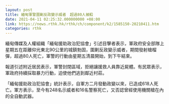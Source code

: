 ```yaml
---
layout: post
title: 緬甸軍警圍剿反政變示威者　超過80人被殺
date: 2021-04-11 02:25:32.000000000 +08:00
link: https://news.rthk.hk/rthk/ch/component/k2/1585150-20210411.htm
categories: rthk
---
```


緬甸傳媒及人權組織「緬甸援助政治犯協會」引述目擊者表示，軍政府安全部隊上星期五在距離仰光東北90公里的城鎮勃固，圍剿反政變示威者，期間發射槍榴彈，超過80人死亡，軍警的行動由星期五清晨開始，到下午結束。

報道引述附近居民表示，軍警封閉區域，拒絕讓援救人員靠近屍體。有民眾表示，軍政府持續採取暴力行動，迫使他們逃到鄰近村莊。

「緬甸援助政治犯協會」統計表示，自軍方二月發動政變以來，已造成618人死亡。軍方表示，至今有248名示威者和16名警察死亡，又否認曾經使用機關槍在內的全自動武器。
